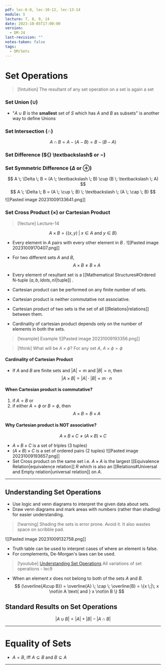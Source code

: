 ```yaml
---
pdf: lec-6-8, lec-10-12, lec-13-14
module: 5
lecture: 7, 8, 9, 14
date: 2023-10-05T17:00:00
version:
  - DM-24
last-revision: ""
notes-taken: false
tags:
  - DM/Sets
---
```

# Set Operations

> [!intuition] The resultant of any set operation on a set is again a set

### Set Union ($\cup$)
- "$A \cup B$ is the **smallest** set of $S$ which has $A$ and $B$ as subsets" is another way to define Unions

### Set Intersection ($\cap {}$)

$$
A \; \cap \; B = A - (A - B) = B - (B - A) 
$$

### Set Difference (${} \textbackslash$ or $-$)


### Set Symmetric Difference ($\Delta$ or $\oplus$)
$$
A \; \Delta \; B = (A \; \textbackslash \; B) \cup (B \; \textbackslash \; A)
$$
$$
A \; \Delta \; B = (A \; \cup \; B) \; \textbackslash \; (A \; \cap \; B)
$$
![[Pasted image 20231009133641.png]]

### Set Cross Product ($\times$) or Cartesian Product

> [!lecture] Lecture-14

$$
A \times B = \{ (x, y) \; | \; x \in A \text{ and } y \in B\}
$$
- Every element in $A$ pairs with every other element in $B$ .
![[Pasted image 20231009170407.png]]
- For two different sets $A$ and $B$,
$$
A \times B \not= B \times A
$$

- Every element of resultant set is a [[Mathematical Structures#Ordered N-tuple $(a, b, ldots, n)$|tuple]] . 
- Cartesian product can be performed on any finite number of sets.
- Cartesian product is neither commutative not associative.
- Cartesian product of two sets is the set of all [[Relations|relations]] between them.
- Cardinality of cartesian product depends only on the number of elements in both the sets.

> [!example] Example
> ![[Pasted image 20231009193356.png]]


> [!think] What will be $A \times \phi$?
> For any set $A$, $A \times \phi = \phi$ 

#### Cardinality of Cartesian Product
- If $A$ and $B$ are finite sets and $|A| = m$ and $|B| = n$, then
$$
|A \times B| = |A| \cdot |B| = m \cdot n
$$

#### When Cartesian product is commutative?

1. if $A = B$ or 
2. if either $A = \phi$ or $B = \phi$, then
$$
A \times B = B \times A
$$

#### Why Cartesian product is NOT associative?
$$A \times B \times C \not= (A \times B) \times C$$
- $A \times B \times C$ is a set of triples (3 tuples)
- $(A \times B) \times C$ is a set of ordered pairs (2 tuples)
![[Pasted image 20231009193657.png]]
- Set Cross product on the same set i.e. $A \times A$ is the largest [[Equivalence Relation|equivalence relation]] $R$ which is also an [[Relations#Universal and Empty relation|universal relation]] on $A$.

----
## Understanding Set Operations
- Use logic and venn diagrams to interpret the given data about sets.
- Draw venn diagrams and mark areas with numbers (rather than shading) for easier understanding.
> [!warning] Shading the sets is error prone. Avoid it. It also wastes space on scribble pad.

![[Pasted image 20231009132758.png]]

- Truth table can be used to interpret cases of where an element is false.
- For complements, De-Morgan's laws can be used.

> [!youtube]  [Understanding Set Operations](https://www.youtube.com/watch?v=oAbWQomIEbU)
> All variations of set operations - lec9

- When an element $x$ does not belong to both of the sets $A$ and $B$.
$$
(\overline{A\cup B}) = \overline{A} \; \cap \; \overline{B} = \{x \;|\; x \not\in A \text{ and } x \not\in B \}
$$

## Standard Results on Set Operations
$$
|A \cup B| = |A| + |B| - |A \cap B| 
$$

----
# Equality of Sets

- $A = B$, iff $A \subseteq B$ and $B \subseteq A$

----

